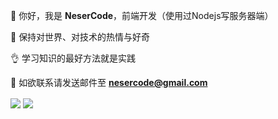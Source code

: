 🙋 你好，我是 **NeserCode**，前端开发（使用过Nodejs写服务器端）

🤨 保持对世界、对技术的热情与好奇

👌 学习知识的最好方法就是实践

📧 如欲联系请发送邮件至 **nesercode@gmail.com**

<img src="https://github-readme-stats.vercel.app/api/top-langs/?username=NeserCode&layout=compact&theme=codeSTACKr" align="center" />
<img src="https://github-readme-stats.vercel.app/api?username=NeserCode&show_icons=true&theme=codeSTACKr" align="center"/>
